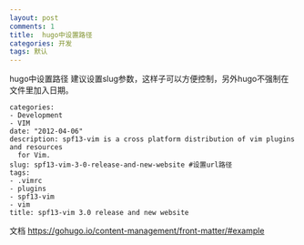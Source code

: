 ```yaml
---
layout: post
comments: 1
title:  hugo中设置路径
categories: 开发
tags: 默认
---
```


hugo中设置路径
建议设置slug参数，这样子可以方便控制，另外hugo不强制在文件里加入日期。

```
categories:
- Development
- VIM
date: "2012-04-06"
description: spf13-vim is a cross platform distribution of vim plugins and resources
  for Vim.
slug: spf13-vim-3-0-release-and-new-website #设置url路径
tags:
- .vimrc
- plugins
- spf13-vim
- vim
title: spf13-vim 3.0 release and new website
```

文档
https://gohugo.io/content-management/front-matter/#example
